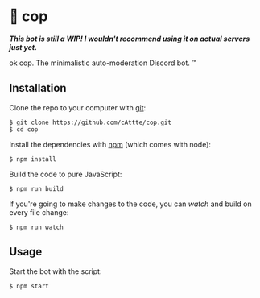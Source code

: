# 👮 cop

**_This bot is still a WIP! I wouldn't recommend using it on actual servers just yet._**

ok cop. The minimalistic auto-moderation Discord bot. :tm:

## Installation

Clone the repo to your computer with [git][]:

    $ git clone https://github.com/cAttte/cop.git
    $ cd cop

Install the dependencies with [npm][] (which comes with node):

    $ npm install

Build the code to pure JavaScript:

    $ npm run build

If you're going to make changes to the code, you can _watch_ and build on every file change:

    $ npm run watch

## Usage

Start the bot with the script:

    $ npm start

<!-- references -->

[git]: https://git-scm.com/
[npm]: https://www.npmjs.com/
